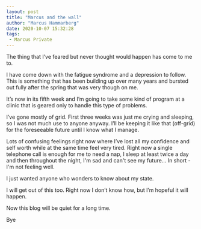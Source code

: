```yaml
---
layout: post
title: "Marcus and the wall"
author: "Marcus Hammarberg"
date: 2020-10-07 15:32:28
tags:
 - Marcus Private
---
```


The thing that I’ve feared but never thought would happen has come to me to. 

I have come down with the fatigue syndrome and a depression to follow. This is something that has been building up over many years and bursted out fully after the spring that was very though on me. 

It’s now in its fifth week and I’m going to take some kind of program at a clinic that is geared only to handle this type of problems. 

I’ve gone mostly of grid. First three weeks was just me crying and sleeping, so I was not much use to anyone anyway. I’ll be keeping it like that (off-grid) for the foreseeable future until I know what I manage. 

Lots of confusing feelings right now where I’ve lost all my confidence and self worth while at the same time feel very tired. Right now a single telephone call is enough for me to need a nap, I sleep at least twice a day and then throughout the night, I'm sad and can't see my future... In short - I'm not feeling well. 

I just wanted anyone who wonders to know about my state. 

I will get out of this too. Right now I don’t know how, but I’m hopeful it will happen. 

Now this blog will be quiet for a long time. 

Bye
